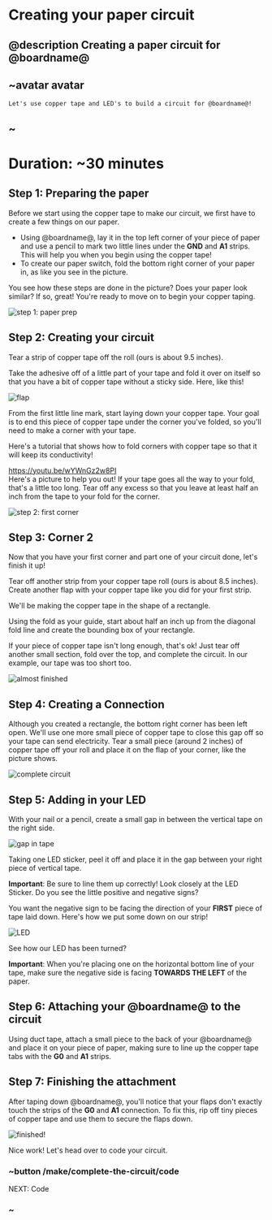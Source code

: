 # Creating your paper circuit

## @description Creating a paper circuit for @boardname@

## ~avatar avatar

    Let's use copper tape and LED's to build a circuit for @boardname@! 
    

## ~

# Duration: ~30 minutes

## Step 1: Preparing the paper

Before we start using the copper tape to make our circuit, we first have to create a few things on our paper.

* Using @boardname@, lay it in the top left corner of your piece of paper and use a pencil to mark two little lines under the **GND** and **A1** strips. This will help you when you begin using the copper tape!
* To create our paper switch, fold the bottom right corner of your paper in, as like you see in the picture. 

You see how these steps are done in the picture? Does your paper look similar? If so, great! You're ready to move on to begin your copper taping.

![step 1: paper prep](/static/cp/tutorial/ctc/Prep.jpg)

## Step 2: Creating your circuit

Tear a strip of copper tape off the roll (ours is about 9.5 inches).

Take the adhesive off of a little part of your tape and fold it over on itself so that you have a bit of copper tape without a sticky side. Here, like this!

![flap](/static/cp/tutorial/ctc/flap.jpg)

From the first little line mark, start laying down your copper tape. Your goal is to end this piece of copper tape under the corner you've folded, so you'll need to make a corner with your tape.

Here's a tutorial that shows how to fold corners with copper tape so that it will keep its conductivity!

https://youtu.be/wYWnGz2w8PI   
Here's a picture to help you out! If your tape goes all the way to your fold, that's a little too long. Tear off any excess so that you leave at least half an inch from the tape to your fold for the corner.

![step 2: first corner](/static/cp/tutorial/ctc/cornerone.jpg)

## Step 3: Corner 2

Now that you have your first corner and part one of your circuit done, let's finish it up!

Tear off another strip from your copper tape roll (ours is about 8.5 inches). Create another flap with your copper tape like you did for your first strip.

We'll be making the copper tape in the shape of a rectangle.

Using the fold as your guide, start about half an inch up from the diagonal fold line and create the bounding box of your rectangle.

If your piece of copper tape isn't long enough, that's ok! Just tear off another small section, fold over the top, and complete the circuit. In our example, our tape was too short too.

![almost finished](/static/cp/tutorial/ctc/finishedflap.jpg)

## Step 4: Creating a Connection

Although you created a rectangle, the bottom right corner has been left open. We'll use one more small piece of copper tape to close this gap off so your tape can send electricity. Tear a small piece (around 2 inches) of copper tape off your roll and place it on the flap of your corner, like the picture shows.

![complete circuit](/static/cp/tutorial/ctc/strip.jpg)

## Step 5: Adding in your LED

With your nail or a pencil, create a small gap in between the vertical tape on the right side.

![gap in tape](/static/cp/tutorial/ctc/gap.jpg)

Taking one LED sticker, peel it off and place it in the gap between your right piece of vertical tape.

**Important**: Be sure to line them up correctly! Look closely at the LED Sticker. Do you see the little positive and negative signs?

You want the negative sign to be facing the direction of your **FIRST** piece of tape laid down. Here's how we put some down on our strip!

![LED](/static/cp/tutorial/ctc/led.jpg)

See how our LED has been turned?

**Important**: When you're placing one on the horizontal bottom line of your tape, make sure the negative side is facing **TOWARDS THE LEFT** of the paper.

## Step 6: Attaching your @boardname@ to the circuit

Using duct tape, attach a small piece to the back of your @boardname@ and place it on your piece of paper, making sure to line up the copper tape tabs with the **G0** and **A1** strips.

## Step 7: Finishing the attachment

After taping down @boardname@, you'll notice that your flaps don't exactly touch the strips of the **G0** and **A1** connection. To fix this, rip off tiny pieces of copper tape and use them to secure the flaps down.

![finished!](/static/cp/tutorial/ctc/finished.jpg)

Nice work! Let's head over to code your circuit.

### ~button /make/complete-the-circuit/code

NEXT: Code

### ~
